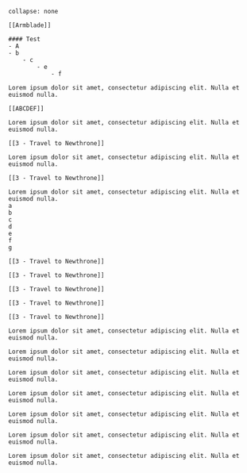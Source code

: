 ```ad-note
collapse: none

[[Armblade]]

#### Test
- A
- b
	- c
		- e
			- f
```

```ad-abstract
Lorem ipsum dolor sit amet, consectetur adipiscing elit. Nulla et euismod nulla. 

[[ABCDEF]]

```

```ad-info
Lorem ipsum dolor sit amet, consectetur adipiscing elit. Nulla et euismod nulla.

[[3 - Travel to Newthrone]]
```

```ad-tip
Lorem ipsum dolor sit amet, consectetur adipiscing elit. Nulla et euismod nulla.

[[3 - Travel to Newthrone]]
```

```ad-success
Lorem ipsum dolor sit amet, consectetur adipiscing elit. Nulla et euismod nulla.
a
b
c
d
e
f
g

[[3 - Travel to Newthrone]]

[[3 - Travel to Newthrone]]

[[3 - Travel to Newthrone]]

[[3 - Travel to Newthrone]]

[[3 - Travel to Newthrone]]
```

```ad-question
Lorem ipsum dolor sit amet, consectetur adipiscing elit. Nulla et euismod nulla.
```

```ad-warning
Lorem ipsum dolor sit amet, consectetur adipiscing elit. Nulla et euismod nulla.
```

```ad-failure
Lorem ipsum dolor sit amet, consectetur adipiscing elit. Nulla et euismod nulla.
```

```ad-danger
Lorem ipsum dolor sit amet, consectetur adipiscing elit. Nulla et euismod nulla.
```

```ad-bug
Lorem ipsum dolor sit amet, consectetur adipiscing elit. Nulla et euismod nulla.
```

```ad-example
Lorem ipsum dolor sit amet, consectetur adipiscing elit. Nulla et euismod nulla.
```

```ad-quote
Lorem ipsum dolor sit amet, consectetur adipiscing elit. Nulla et euismod nulla.
```


